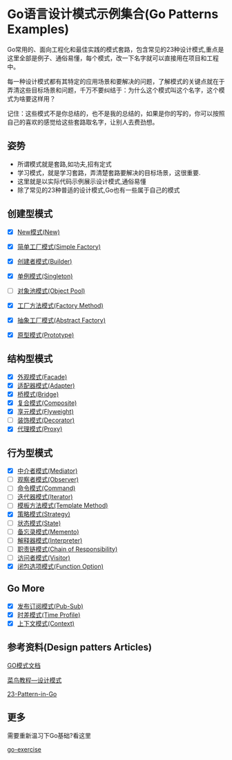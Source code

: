 # Go语言设计模式示例集合(Go Patterns Examples)

Go常用的、面向工程化和最佳实践的模式套路，包含常见的23种设计模式,重点是这里全部是例子、通俗易懂，每个模式，改一下名字就可以直接用在项目和工程中。

每一种设计模式都有其特定的应用场景和要解决的问题，了解模式的关键点就在于弄清这些目标场景和问题，千万不要纠结于：为什么这个模式叫这个名字，这个模式为啥要这样用？

记住：这些模式不是你总结的，也不是我的总结的，如果是你的写的，你可以按照自己的喜欢的感觉给这些套路取名字，让别人去费劲想。

## 姿势

+ 所谓模式就是套路,如功夫,招有定式
+ 学习模式，就是学习套路，弄清楚套路要解决的目标场景，这很重要.
+ 这里就是以实际代码示例展示设计模式,通俗易懂
+ 除了常见的23种普适的设计模式,Go也有一些属于自己的模式

## 创建型模式

+ [x] [New模式(New)](./creation/01_new)
+ [x] [简单工厂模式(Simple Factory)](./creation/02_simple_factory)
+ [x] [创建者模式(Builder)](./creation/03_builder)
+ [x] [单例模式(Singleton)](./creation/06_singleton)
+ [ ] [对象池模式(Object Pool)](./creation/04_object_pool)
+ [x] [工厂方法模式(Factory Method)](./creation/05_factory_method)
+ [x] [抽象工厂模式(Abstract Factory)](./creation/08_abstract_factory)
+ [x] [原型模式(Prototype)](./creation/07_prototype)


## 结构型模式

+ [x] [外观模式(Facade)](./structure/01_facade)
+ [x] [适配器模式(Adapter)](./structure/02_adapter)
+ [x] [桥模式(Bridge)](./structure/03_bridge)
+ [x] [复合模式(Composite)](./structure/05_composite)
+ [x] [享元模式(Flyweight)](./structure/04_flyweight)
+ [ ] [装饰模式(Decorator)](./structure/06_decorator)
+ [x] [代理模式(Proxy)](./structure/07_proxy)

## 行为型模式

+ [x] [中介者模式(Mediator)](./behavior/08_mediator)
+ [ ] [观察者模式(Observer)](./behavior/10_observer)
+ [ ] [命令模式(Command)](./behavior/11_command)
+ [ ] [迭代器模式(Iterator)](./behavior/12_iterator)
+ [ ] [模板方法模式(Template Method)](./behavior/14_template_method)
+ [x] [策略模式(Strategy)](./behavior/15_strategy)
+ [ ] [状态模式(State)](./behavior/behavior16_state)
+ [ ] [备忘录模式(Memento)](./behavior/17_memento)
+ [ ] [解释器模式(Interpreter)](./behavior/19_interpreter)
+ [ ] [职责链模式(Chain of Responsibility)](./behavior/21_chain_of_responsibility)
+ [ ] [访问者模式(Visitor)](./behavior/23_visitor)
+ [x] [闭包选项模式(Function Option)](./behavior/26_option)

## Go More

+ [x] [发布订阅模式(Pub-Sub)](./gomore/27_messages)
+ [x] [时差模式(Time Profile)](./gomore/28_profiles)
+ [x] [上下文模式(Context)](./gomore/29_context)

## 参考资料(Design patters Articles)

[GO模式文档](https://github.com/nynicg/go-patterns)

[菜鸟教程—设计模式](https://www.runoob.com/design-pattern/design-pattern-tutorial.html)

[23-Pattern-in-Go](https://github.com/senghoo/golang-design-pattern)


## 更多

需要重新温习下Go基础?看这里

[go-exercise](https://github.com/crazybber/go-exercise)
